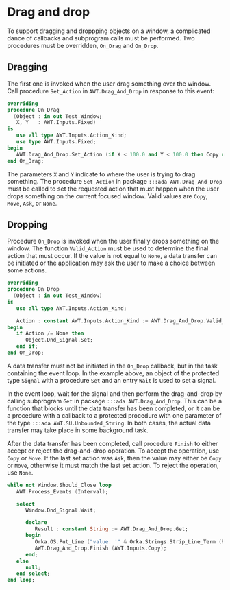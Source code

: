 # Drag and drop

To support dragging and droppping objects on a window, a complicated dance
of callbacks and subprogram calls must be performed. Two procedures must be
overridden, `On_Drag` and `On_Drop`.

## Dragging

The first one is invoked when the user drag something over the window. Call
procedure `Set_Action` in `AWT.Drag_And_Drop` in response to this event:

```ada
overriding
procedure On_Drag
  (Object : in out Test_Window;
   X, Y   : AWT.Inputs.Fixed)
is
   use all type AWT.Inputs.Action_Kind;
   use type AWT.Inputs.Fixed;
begin
   AWT.Drag_And_Drop.Set_Action (if X < 100.0 and Y < 100.0 then Copy else None);
end On_Drag;
```

The parameters `X` and `Y` indicate to where the user is trying to drag
something. The procedure `Set_Action` in package `:::ada AWT.Drag_And_Drop`
must be called to set the requested action that must happen when the user
drops something on the current focused window.
Valid values are `Copy`, `Move`, `Ask`, or `None`.

## Dropping

Procedure `On_Drop` is invoked when the user finally drops something on
the window. The function `Valid_Action` must be used to determine the
final action that must occur. If the value is not equal to `None`, a
data transfer can be initiated or the application may ask the user
to make a choice between some actions.

```ada
overriding
procedure On_Drop
  (Object : in out Test_Window)
is
   use all type AWT.Inputs.Action_Kind;

   Action : constant AWT.Inputs.Action_Kind := AWT.Drag_And_Drop.Valid_Action;
begin
   if Action /= None then
      Object.Dnd_Signal.Set;
   end if;
end On_Drop;
```

A data transfer must not be initiated in the `On_Drop` callback, but in the
task containing the event loop. In the example above, an object of the protected
type `Signal` with a procedure `Set` and an entry `Wait` is used to set a signal.

In the event loop, wait for the signal and then perform the drag-and-drop by
calling subprogram `Get` in package `:::ada AWT.Drag_And_Drop`.
This can be a function that blocks until the data transfer has been completed,
or it can be a procedure with a callback to a protected procedure with one
parameter of the type `:::ada AWT.SU.Unbounded_String`. In both cases, the actual
data transfer may take place in some background task.

After the data transfer has been completed, call procedure `Finish` to either
accept or reject the drag-and-drop operation.
To accept the operation, use `Copy` or `Move`. If the last set action was `Ask`,
then the value may either be `Copy` or `Move`, otherwise it must match the
last set action. To reject the operation, use `None`.

```ada
while not Window.Should_Close loop
   AWT.Process_Events (Interval);

   select
      Window.Dnd_Signal.Wait;

      declare
         Result : constant String := AWT.Drag_And_Drop.Get;
      begin
         Orka.OS.Put_Line ("value: '" & Orka.Strings.Strip_Line_Term (Result) & "'");
         AWT.Drag_And_Drop.Finish (AWT.Inputs.Copy);
      end;
   else
      null;
   end select;
end loop;
```
